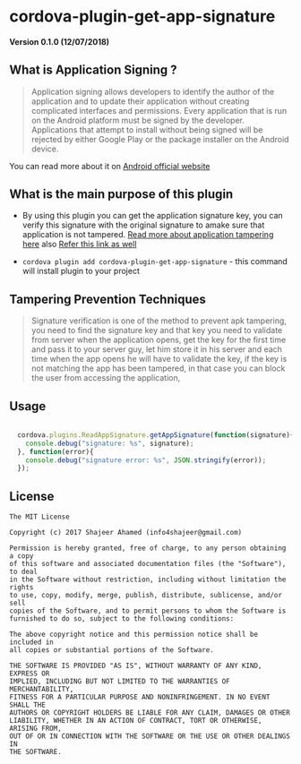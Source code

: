 # cordova-plugin-get-app-signature

#### Version 0.1.0 (12/07/2018)

## What is Application Signing ?

> Application signing allows developers to identify the author of the application and to update their application without creating complicated interfaces and permissions. Every application that is run on the Android platform must be signed by the developer. Applications that attempt to install without being signed will be rejected by either Google Play or the package installer on the Android device.

You can read more about it on [Android official website](https://source.android.com/security/apksigning/)

## What is the main purpose of this plugin

- By using this plugin you can get the application signature key, you can verify this signature with the original signature to amake sure that application is not tampered. [Read more about application tampering here](https://www.owasp.org/index.php/Mobile_Top_10_2016-M8-Code_Tampering) also [Refer this link as well](https://www.airpair.com/android/posts/adding-tampering-detection-to-your-android-app)


- ```cordova plugin add cordova-plugin-get-app-signature``` - this command will install plugin to your project

## Tampering Prevention Techniques
	
> Signature verification is one of the method to prevent apk tampering, you need to find the signature key and that key you need to validate from server when the application opens, get the key for the first time and pass it to your server guy, let him store it in his server and each time when the app opens he will have to validate the key, if the key is not matching the app has been tampered, in that case you can block the user from accessing the application,

## Usage

```javascript
 
  cordova.plugins.ReadAppSignature.getAppSignature(function(signature){
    console.debug("signature: %s", signature);
  }, function(error){
    console.debug("signature error: %s", JSON.stringify(error));
  });

```

## License
```
The MIT License

Copyright (c) 2017 Shajeer Ahamed (info4shajeer@gmail.com)

Permission is hereby granted, free of charge, to any person obtaining a copy
of this software and associated documentation files (the "Software"), to deal
in the Software without restriction, including without limitation the rights
to use, copy, modify, merge, publish, distribute, sublicense, and/or sell
copies of the Software, and to permit persons to whom the Software is
furnished to do so, subject to the following conditions:

The above copyright notice and this permission notice shall be included in
all copies or substantial portions of the Software.

THE SOFTWARE IS PROVIDED "AS IS", WITHOUT WARRANTY OF ANY KIND, EXPRESS OR
IMPLIED, INCLUDING BUT NOT LIMITED TO THE WARRANTIES OF MERCHANTABILITY,
FITNESS FOR A PARTICULAR PURPOSE AND NONINFRINGEMENT. IN NO EVENT SHALL THE
AUTHORS OR COPYRIGHT HOLDERS BE LIABLE FOR ANY CLAIM, DAMAGES OR OTHER
LIABILITY, WHETHER IN AN ACTION OF CONTRACT, TORT OR OTHERWISE, ARISING FROM,
OUT OF OR IN CONNECTION WITH THE SOFTWARE OR THE USE OR OTHER DEALINGS IN
THE SOFTWARE.
```
